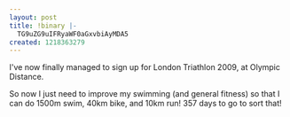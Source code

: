 ```yaml
---
layout: post
title: !binary |-
  TG9uZG9uIFRyaWF0aGxvbiAyMDA5
created: 1218363279
---
```

I've now finally managed to sign up for London Triathlon 2009, at Olympic Distance.

So now I just need to improve my swimming (and general fitness) so that I can do 1500m swim, 40km bike, and 10km run! 357 days to go to sort that!
